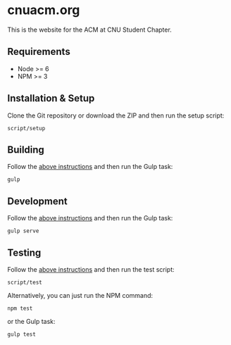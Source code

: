 # cnuacm.org
This is the website for the ACM at CNU Student Chapter.

## Requirements
* Node >= 6
* NPM >= 3

## Installation & Setup
Clone the Git repository or download the ZIP and then run the setup script:
```
script/setup
```

## Building
Follow the [above instructions](#installation--setup) and then run the Gulp task:
```
gulp
```

## Development
Follow the [above instructions](#installation--setup) and then run the Gulp task:
```
gulp serve
```

## Testing
Follow the [above instructions](#installation--setup) and then run the test script:
```
script/test
```

Alternatively, you can just run the NPM command:
```
npm test
```

or the Gulp task:
```
gulp test
```
